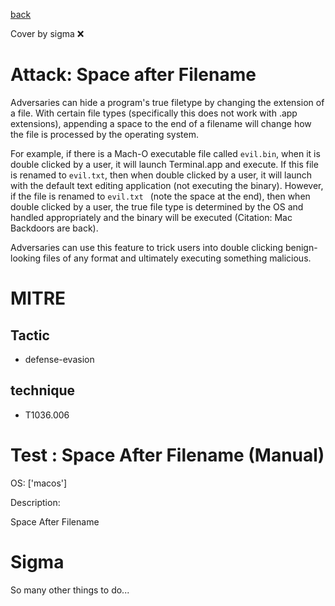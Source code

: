 [back](../index.md)

Cover by sigma :x: 

# Attack: Space after Filename

 Adversaries can hide a program's true filetype by changing the extension of a file. With certain file types (specifically this does not work with .app extensions), appending a space to the end of a filename will change how the file is processed by the operating system.

For example, if there is a Mach-O executable file called <code>evil.bin</code>, when it is double clicked by a user, it will launch Terminal.app and execute. If this file is renamed to <code>evil.txt</code>, then when double clicked by a user, it will launch with the default text editing application (not executing the binary). However, if the file is renamed to <code>evil.txt </code> (note the space at the end), then when double clicked by a user, the true file type is determined by the OS and handled appropriately and the binary will be executed (Citation: Mac Backdoors are back).

Adversaries can use this feature to trick users into double clicking benign-looking files of any format and ultimately executing something malicious.

# MITRE
## Tactic
  - defense-evasion

## technique
  - T1036.006

# Test : Space After Filename (Manual)

OS: ['macos']

Description:

 Space After Filename


# Sigma

 So many other things to do...